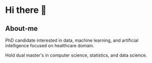 # Hi there 👋

## About-me

PhD candidate interested in data, machine learning, and artificial intelligence focused on healthcare domain.

Hold dual master's in computer science, statistics, and data science.


